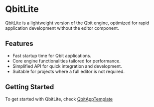 # QbitLite

QbitLite is a lightweight version of the Qbit engine, optimized for rapid application development without the editor component.

## Features

- Fast startup time for Qbit applications.
- Core engine functionalities tailored for performance.
- Simplified API for quick integration and development.
- Suitable for projects where a full editor is not required.

## Getting Started

To get started with QbitLite, check [QbitAppTemplate](https://github.com/EmomaxD/QbitAppTemplate)